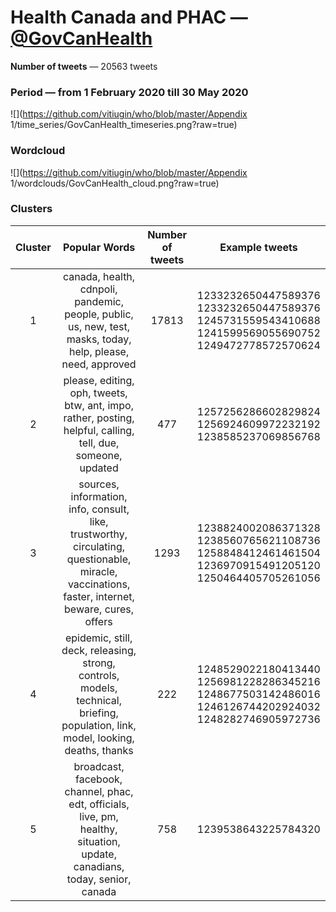 # Health Canada and PHAC — [@GovCanHealth](https://twitter.com/GovCanHealth)

**Number of tweets** — 20563 tweets



### Period — from 1 February 2020 till 30 May 2020



![](https://github.com/vitiugin/who/blob/master/Appendix 1/time_series/GovCanHealth_timeseries.png?raw=true)



### Wordcloud

![](https://github.com/vitiugin/who/blob/master/Appendix 1/wordclouds/GovCanHealth_cloud.png?raw=true)



### Clusters

| **Cluster** |                      **Popular Words**                       | **Number of tweets** | **Example tweets**                                          |
| :---------: | :----------------------------------------------------------: | :------------------: | ------------------------------------------------------------ |
|      1      | canada, health, cdnpoli, pandemic, people, public, us, new, test, masks, today, help, please, need, approved |        17813        | 1233232650447589376<br />1233232650447589376<br />1245731559543410688<br />1241599569055690752<br />1249472778572570624 |
|      2      | please, editing, oph, tweets, btw, ant, impo, rather, posting, helpful, calling, tell, due, someone, updated |        477         | 1257256286602829824<br />1256924609972232192<br />1238585237069856768|
|      3      | sources, information, info, consult, like, trustworthy, circulating, questionable, miracle, vaccinations, faster, internet, beware, cures, offers |        1293         | 1238824002086371328<br />1238560765621108736<br />1258848412461461504<br />1236970915491205120<br />1250464405705261056 |
|      4      | epidemic, still, deck, releasing, strong, controls, models, technical, briefing, population, link, model, looking, deaths, thanks |         222          | 1248529022180413440<br />1256981228286345216<br />1248677503142486016<br />1246126744202924032<br />1248282746905972736 |
|      5      | broadcast, facebook, channel, phac, edt, officials, live, pm, healthy, situation, update, canadians, today, senior, canada |         758          | 1239538643225784320 |

